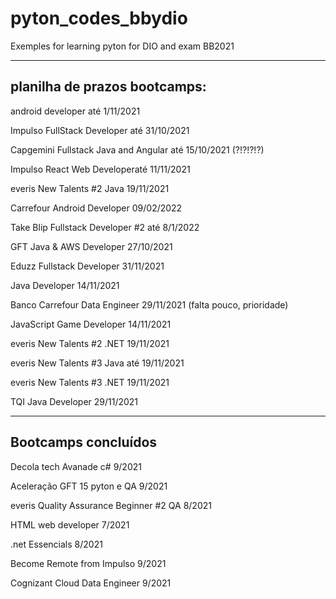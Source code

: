 # pyton_codes_bbydio
Exemples for learning pyton for DIO and exam BB2021


------------------------------------------------------------------
planilha de prazos bootcamps:
------------------------------------------------------------------

android developer até 1/11/2021

Impulso FullStack Developer até 31/10/2021

Capgemini Fullstack Java and Angular até 15/10/2021 (?!?!?!?)

Impulso React Web Developeraté 11/11/2021

everis New Talents #2 Java 19/11/2021

Carrefour Android Developer 09/02/2022

Take Blip Fullstack Developer #2 até 8/1/2022

GFT Java & AWS Developer 27/10/2021

Eduzz Fullstack Developer 31/11/2021

Java Developer 14/11/2021

Banco Carrefour Data Engineer 29/11/2021 (falta pouco, prioridade)

JavaScript Game Developer 14/11/2021

everis New Talents #2 .NET 19/11/2021

everis New Talents #3 Java até  19/11/2021

everis New Talents #3 .NET 19/11/2021

TQI Java Developer 29/11/2021

------------------------------------------------------------
Bootcamps concluídos
------------------------------------------------------------
Decola tech Avanade c# 9/2021

Aceleração GFT 15 pyton e QA 9/2021

everis Quality Assurance Beginner #2 QA 8/2021

HTML web developer 7/2021

.net Essencials 8/2021

Become Remote from Impulso 9/2021

Cognizant Cloud Data Engineer 9/2021

